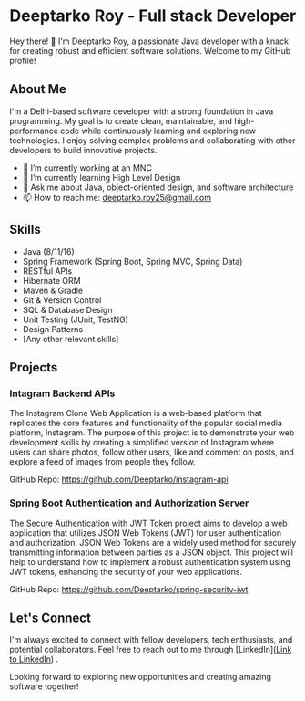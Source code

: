 # Deeptarko Roy - Full stack Developer

Hey there! 👋 I'm Deeptarko Roy, a passionate Java developer with a knack for creating robust and efficient software solutions. Welcome to my GitHub profile!

## About Me

I'm a Delhi-based software developer with a strong foundation in Java programming. My goal is to create clean, maintainable, and high-performance code while continuously learning and exploring new technologies. I enjoy solving complex problems and collaborating with other developers to build innovative projects.

- 🔭 I’m currently working at an MNC
- 🌱 I’m currently learning High Level Design
- 💬 Ask me about Java, object-oriented design, and software architecture
- 📫 How to reach me: deeptarko.roy25@gmail.com


## Skills

- Java (8/11/16)
- Spring Framework (Spring Boot, Spring MVC, Spring Data)
- RESTful APIs
- Hibernate ORM
- Maven & Gradle
- Git & Version Control
- SQL & Database Design
- Unit Testing (JUnit, TestNG)
- Design Patterns
- [Any other relevant skills]

## Projects

### Intagram Backend APIs

The Instagram Clone Web Application is a web-based platform that replicates the core features and functionality of the popular social media platform, Instagram. The purpose of this project is to demonstrate your web development skills by creating a simplified version of Instagram where users can share photos, follow other users, like and comment on posts, and explore a feed of images from people they follow.

GitHub Repo: https://github.com/Deeptarko/instagram-api


### Spring Boot Authentication and Authorization Server

The Secure Authentication with JWT Token project aims to develop a web application that utilizes JSON Web Tokens (JWT) for user authentication and authorization. JSON Web Tokens are a widely used method for securely transmitting information between parties as a JSON object. This project will help to understand how to implement a robust authentication system using JWT tokens, enhancing the security of your web applications.

GitHub Repo: https://github.com/Deeptarko/spring-security-jwt


## Let's Connect

I'm always excited to connect with fellow developers, tech enthusiasts, and potential collaborators. Feel free to reach out to me through [LinkedIn]([Link to LinkedIn](https://www.linkedin.com/in/deeptarko-roy/)) .

Looking forward to exploring new opportunities and creating amazing software together!


